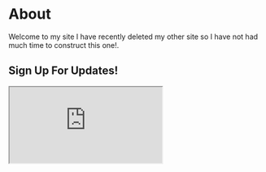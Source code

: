 # About

Welcome to my site I have recently deleted my other site so I have not had much time to construct this one!.
## Sign Up For Updates!
<iframe src="https://mailchi.mp/e0285ed0c095/sign-up"></iframe>
